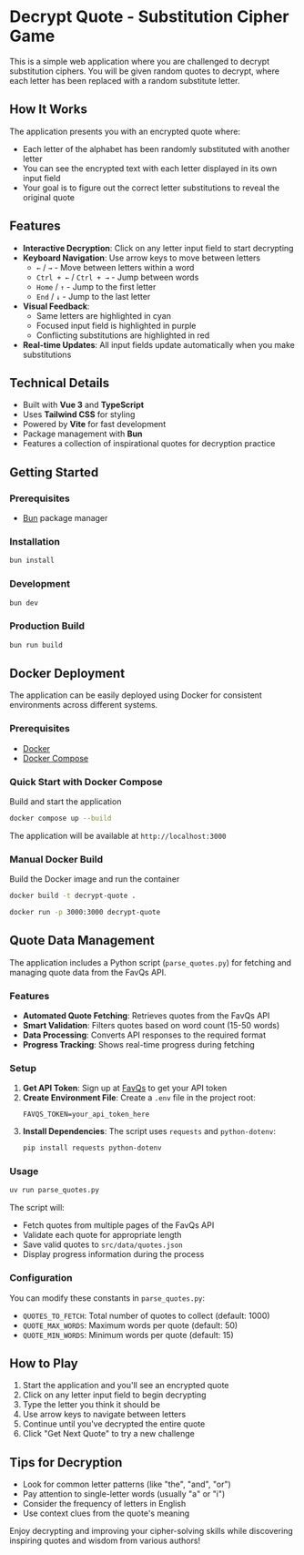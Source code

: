 # Decrypt Quote - Substitution Cipher Game

This is a simple web application where you are challenged to decrypt substitution ciphers. You will be given random quotes to decrypt, where each letter has been replaced with a random substitute letter.

## How It Works

The application presents you with an encrypted quote where:
- Each letter of the alphabet has been randomly substituted with another letter
- You can see the encrypted text with each letter displayed in its own input field
- Your goal is to figure out the correct letter substitutions to reveal the original quote

## Features

- **Interactive Decryption**: Click on any letter input field to start decrypting
- **Keyboard Navigation**: Use arrow keys to move between letters
  - `←` / `→` - Move between letters within a word
  - `Ctrl + ←` / `Ctrl + →` - Jump between words
  - `Home` / `↑` - Jump to the first letter
  - `End` / `↓` - Jump to the last letter
- **Visual Feedback**: 
  - Same letters are highlighted in cyan
  - Focused input field is highlighted in purple
  - Conflicting substitutions are highlighted in red
- **Real-time Updates**: All input fields update automatically when you make substitutions

## Technical Details

- Built with **Vue 3** and **TypeScript**
- Uses **Tailwind CSS** for styling
- Powered by **Vite** for fast development
- Package management with **Bun**
- Features a collection of inspirational quotes for decryption practice

## Getting Started

### Prerequisites
- [Bun](https://bun.sh/) package manager

### Installation

```sh
bun install
```

### Development

```sh
bun dev
```

### Production Build

```sh
bun run build
```

## Docker Deployment

The application can be easily deployed using Docker for consistent environments across different systems.

### Prerequisites

- [Docker](https://docs.docker.com/get-docker/)
- [Docker Compose](https://docs.docker.com/compose/install/)

### Quick Start with Docker Compose

Build and start the application

```sh
docker compose up --build
```

The application will be available at `http://localhost:3000`

### Manual Docker Build

Build the Docker image and run the container

```sh
docker build -t decrypt-quote .

docker run -p 3000:3000 decrypt-quote
```

## Quote Data Management

The application includes a Python script (`parse_quotes.py`) for fetching and managing quote data from the FavQs API.

### Features

- **Automated Quote Fetching**: Retrieves quotes from the FavQs API
- **Smart Validation**: Filters quotes based on word count (15-50 words)
- **Data Processing**: Converts API responses to the required format
- **Progress Tracking**: Shows real-time progress during fetching

### Setup

1. **Get API Token**: Sign up at [FavQs](https://favqs.com/) to get your API token
2. **Create Environment File**: Create a `.env` file in the project root:
   ```env
   FAVQS_TOKEN=your_api_token_here
   ```
3. **Install Dependencies**: The script uses `requests` and `python-dotenv`:
   ```sh
   pip install requests python-dotenv
   ```

### Usage

```sh
uv run parse_quotes.py
```

The script will:
- Fetch quotes from multiple pages of the FavQs API
- Validate each quote for appropriate length
- Save valid quotes to `src/data/quotes.json`
- Display progress information during the process

### Configuration

You can modify these constants in `parse_quotes.py`:
- `QUOTES_TO_FETCH`: Total number of quotes to collect (default: 1000)
- `QUOTE_MAX_WORDS`: Maximum words per quote (default: 50)
- `QUOTE_MIN_WORDS`: Minimum words per quote (default: 15)

## How to Play

1. Start the application and you'll see an encrypted quote
2. Click on any letter input field to begin decrypting
3. Type the letter you think it should be
4. Use arrow keys to navigate between letters
5. Continue until you've decrypted the entire quote
6. Click "Get Next Quote" to try a new challenge

## Tips for Decryption

- Look for common letter patterns (like "the", "and", "or")
- Pay attention to single-letter words (usually "a" or "i")
- Consider the frequency of letters in English
- Use context clues from the quote's meaning

Enjoy decrypting and improving your cipher-solving skills while discovering inspiring quotes and wisdom from various authors!